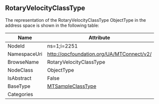 <!-- objecttype -->
## RotaryVelocityClassType
  
<!-- end of text -->
The representation of the RotaryVelocityClassType ObjectType in the address space is shown in the following table:  

|Name|Attribute|
|---|---|
|NodeId|ns=1;i=2251|
|NamespaceUri|http://opcfoundation.org/UA/MTConnect/v2/|
|BrowseName|RotaryVelocityClassType|
|NodeClass|ObjectType|
|IsAbstract|False|
|BaseType|[MTSampleClassType](../../ObjectTypes/MTSampleClassType/readme.md)|
|Categories||

